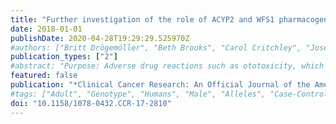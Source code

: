 ```yaml
---
title: "Further investigation of the role of ACYP2 and WFS1 pharmacogenomic variants in the development of cisplatin-induced ototoxicity in testicular cancer patients"
date: 2018-01-01
publishDate: 2020-04-28T19:29:29.525970Z
#authors: ["Britt Drögemöller", "Beth Brooks", "Carol Critchley", "José Monzon", "Galen Wright", "Geoffrey Liu", "Daniel Renouf", "Christian Kollmannsberger", "Philippe Bedard", "Michael Hayden", "Karen Gelmon", "Bruce Carleton", "Colin Ross"]
publication_types: ["2"]
#abstract: "Purpose: Adverse drug reactions such as ototoxicity, which occurs in approximately one-fifth of adult patients who receive cisplatin treatment, can incur large socioeconomic burdens on patients with testicular cancer who develop this cancer during early adulthood. Recent genome-wide association studies have identified genetic variants in ACYP2 and WFS1 that are associated with cisplatin-induced ototoxicity. We sought to explore the role of these genetic susceptibility factors to cisplatin-induced ototoxicity in patients with testicular cancer.Experimental Design: Extensive clinical and demographic data were collected for 229 patients with testicular cancer treated with cisplatin. Patients were genotyped for two variants, ACYP2 rs1872328 and WFS1 rs62283056, that have previously been associated with hearing loss in cisplatin-treated patients. Analyses were performed to investigate the association of these variants with ototoxicity in this cohort of adult patients with testicular cancer.Results: Pharmacogenomic analyses revealed that ACYP2 rs1872328 was significantly associated with cisplatin-induced ototoxicity [P = 2.83 × 10-3, OR (95% CI):14.7 (2.6-84.2)]. WFS1 rs62283056 was not significantly associated with ototoxicity caused by cisplatin (P = 0.39); however, this variant was associated with hearing loss attributable to any cause [P = 5.67 × 10-3, OR (95% CI): 3.2 (1.4-7.7)].Conclusions: This study has provided the first evidence for the role of ACYP2 rs1872328 in cisplatin-induced ototoxicity in patients with testicular cancer. These results support the use of this information to guide the development of strategies to prevent cisplatin-induced ototoxicity across cancers. Further, this study has highlighted the importance of phenotypic differences in replication studies and has provided further evidence for the role of WFS1 rs62283056 in susceptibility to hearing loss, which may be worsened by cisplatin treatment. Clin Cancer Res; 24(8); 1866-71. ©2018 AACR."
featured: false
publication: "*Clinical Cancer Research: An Official Journal of the American Association for Cancer Research*"
#tags: ["Adult", "Genotype", "Humans", "Male", "Alleles", "Case-Control Studies", "Genetic Variation", "Middle Aged", "Odds Ratio", "Cisplatin", "Testicular Neoplasms", "Antineoplastic Agents", "Acid Anhydride Hydrolases", "Membrane Proteins", "Pharmacogenomic Testing", "Pharmacogenomic Variants"]
doi: "10.1158/1078-0432.CCR-17-2810"
---
```


